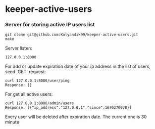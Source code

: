 # keeper-active-users

### Server for storing active IP users list

    git clone git@github.com:Kolyan4ik99/keeper-active-users.git
    make

Server listen:

    127.0.0.1:8080

For add or update expiration date of your ip address in the list of users, send 'GET' request:

    curl 127.0.0.1:8080/user/ping
    Response: {}

For get all active users:

    curl 127.0.0.1:8080/admin/users
    Response: [{"ip_address":"127.0.0.1","since":1670270078}]

Every user will be deleted after expiration date. The current one is 30 minute


